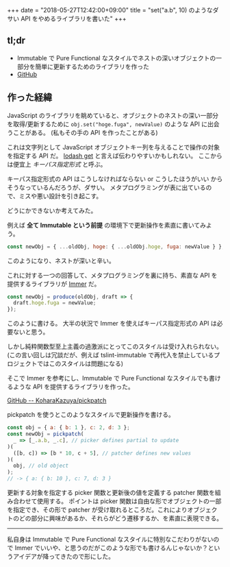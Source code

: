 +++
date = "2018-05-27T12:42:00+09:00"
title = "set(\"a.b\", 10) のようなダサい API をやめるライブラリを書いた"
+++


## tl;dr

- Immutable で Pure Functional なスタイルでネストの深いオブジェクトの一部分を簡単に更新するためのライブラリを作った
- [GitHub](https://github.com/KoharaKazuya/pickpatch)

## 作った経緯

JavaScript のライブラリを眺めていると、オブジェクトのネストの深い一部分を取得/更新するために `obj.set("hoge.fuga", newValue)` のような API に出会うことがある。
(私もその手の API を作ったことがある)

これは文字列として JavaScript オブジェクトキー列を与えることで操作の対象を指定する API だ。
[lodash get](https://lodash.com/docs/4.17.10#get) と言えば伝わりやすいかもしれない。
ここからは便宜上 *キーパス指定形式* と呼ぶ。

キーパス指定形式の API はこうしなければならない or こうしたほうがいい からそうなっているんだろうが、ダサい。
メタプログラミングが表に出ているので、ミスや悪い設計を引き起こす。

どうにかできないか考えてみた。

例えば **全て Immutable という前提** の環境下で更新操作を素直に書いてみよう。

```javascript
const newObj = { ...oldObj, hoge: { ...oldObj.hoge, fuga: newValue } };
```

このようになり、ネストが深いと辛い。

これに対する一つの回答して、メタプログラミングを裏に持ち、素直な API を提供するライブラリが [Immer](https://github.com/mweststrate/immer) だ。

```javascript
const newObj = produce(oldObj, draft => {
  draft.hoge.fuga = newValue;
});
```

このように書ける。
大半の状況で Immer を使えばキーパス指定形式の API は必要ないと思う。

しかし純粋関数型至上主義の過激派にとってこのスタイルは受け入れられない。
(この言い回しは冗談だが、例えば tslint-immutable で再代入を禁止しているプロジェクトではこのスタイルは問題になる)

そこで Immer を参考にし、Immutable で Pure Functional なスタイルでも書けるような API を提供するライブラリを作った。

[GitHub -- KoharaKazuya/pickpatch](https://github.com/KoharaKazuya/pickpatch)

pickpatch を使うとこのようなスタイルで更新操作を書ける。

```javascript
const obj = { a: { b: 1 }, c: 2, d: 3 };
const newObj = pickpatch(
  _ => [_.a.b, _.c], // picker defines partial to update
)(
  ([b, c]) => [b * 10, c + 5], // patcher defines new values
)(
  obj, // old object
);
// -> { a: { b: 10 }, c: 7, d: 3 }
```

更新する対象を指定する picker 関数と更新後の値を定義する patcher 関数を組み合わせて使用する。
ポイントは picker 関数は自由な形でオブジェクトの一部を指定でき、その形で patcher が受け取れるところだ。これによりオブジェクトのどの部分に興味があるか、それらがどう遷移するか、を素直に表現できる。

---

私自身は Immutable で Pure Functional なスタイルに特別なこだわりがないので Immer でいいや、と思うのだがこのような形でも書けるんじゃないか？というアイデアが降ってきたので形にした。
